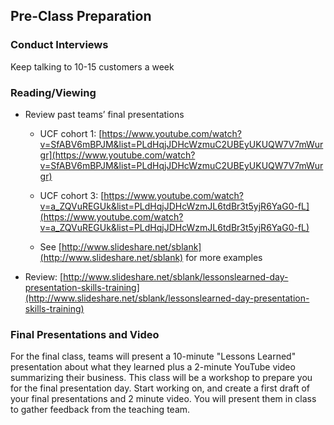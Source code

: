 ## Pre-Class Preparation

### Conduct Interviews

Keep talking to 10-15 customers a week

### Reading/Viewing

* Review past teams’ final presentations

    * UCF cohort 1: [https://www.youtube.com/watch?v=SfABV6mBPJM&list=PLdHqjJDHcWzmuC2UBEyUKUQW7V7mWurgr](https://www.youtube.com/watch?v=SfABV6mBPJM&list=PLdHqjJDHcWzmuC2UBEyUKUQW7V7mWurgr) 

    * UCF cohort 3: [https://www.youtube.com/watch?v=a_ZQVuREGUk&list=PLdHqjJDHcWzmJL6tdBr3t5yjR6YaG0-fL](https://www.youtube.com/watch?v=a_ZQVuREGUk&list=PLdHqjJDHcWzmJL6tdBr3t5yjR6YaG0-fL) 

    * See [http://www.slideshare.net/sblank](http://www.slideshare.net/sblank) for more examples

* Review: [http://www.slideshare.net/sblank/lessonslearned-day-presentation-skills-training](http://www.slideshare.net/sblank/lessonslearned-day-presentation-skills-training) 

### Final Presentations and Video

For the final class, teams will present a 10-minute "Lessons Learned" presentation about what they learned plus a 2-minute YouTube video summarizing their business. This class will be a workshop to prepare you for the final presentation day. Start working on, and create a first draft of your final presentations and 2 minute video. You will present them in class to gather feedback from the teaching team.
